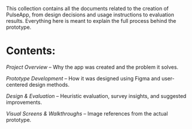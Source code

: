 This collection contains all the documents related to the creation of PulseApp, from design decisions and usage instructions to evaluation results. Everything here is meant to explain the full process behind the prototype.

# Contents:

*Project Overview* – Why the app was created and the problem it solves.

*Prototype Development* – How it was designed using Figma and user-centered design methods.

*Design & Evaluation* – Heuristic evaluation, survey insights, and suggested improvements.

*Visual Screens & Walkthroughs* – Image references from the actual prototype.



